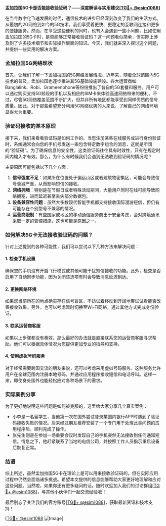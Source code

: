 **孟加拉国5G卡是否能接收验证码？——深度解读与实用建议[[TG💪+ @esim1088](https://t.me/s/esim1088)]**

在当今数字化飞速发展的时代，通信技术的进步已经深刻改变了我们的生活方式。从最初的2G网络到如今的5G技术，我们享受着更快、更稳定的互联网连接和更多的便捷服务。然而，在享受这些便利的同时，也有人会遇到一些小问题，比如使用孟加拉国的5G卡时，是否能够正常接收验证码？这一问题看似简单，但实际上涉及到了许多技术细节和实际操作层面的知识。今天，我们就来深入探讨这个问题，并提供一些实用的解决方案。

### 孟加拉国5G网络现状

首先，让我们了解一下孟加拉国的5G网络发展情况。近年来，随着全球范围内5G技术的普及，孟加拉国也逐步推进其5G基础设施建设。各大运营商如Banglalink、Robi、Grameenphone等纷纷推出了各自的5G套餐和服务。用户可以通过购买支持5G频段的手机以及相应的SIM卡来体验高速网络带来的便利。不过，尽管5G网络覆盖范围不断扩大，但并非所有地区都能享受到同样优质的信号质量。因此，对于那些希望充分利用5G网络优势的人来说，了解自己的网络环境显得尤为重要。

### 验证码接收的基本原理

接下来，我们来看看验证码是如何工作的。当您注册某些在线服务或进行身份验证时，系统通常会向您的手机号发送一条包含特定数字组合的消息，这就是所谓的“验证码”。为了确保信息的安全性，这类验证码往往具有时效性，只有在规定时间内输入才有效。那么，为什么有时候我们会遇到无法收到验证码的情况呢？

主要原因可能包括以下几个方面：
1. **信号强度不足**：如果所在位置处于偏远山区或者建筑物密集区，可能会导致信号衰减严重，从而影响短信的接收。
2. **网络拥堵**：特别是在节假日或者特殊活动期间，大量用户同时在线可能导致网络拥塞，进而延迟甚至丢失部分数据包。
3. **设备兼容性问题**：虽然大多数现代智能手机都支持接收国际漫游短信，但仍有可能存在个别型号不兼容的情况。
4. **运营商限制**：有些国家或地区的移动通信服务商出于安全考虑，会对跨境通讯采取一定的管控措施，这也可能是原因之一。

### 如何解决5G卡无法接收验证码的问题？

针对上述提到的各种可能性，我们可以尝试以下几种方法来解决问题：

#### 1. 检查手机设置
确保您的手机没有开启飞行模式或其他可能干扰短信接收的功能。此外，检查是否启用了自动同步功能，因为关闭该选项有时会导致消息延迟到达。

#### 2. 更换网络环境
如果您当前所在的地点确实存在信号盲区，不妨试着移动到开阔地带试试看能否改善接收效果。另外，也可以考虑暂时切换至Wi-Fi网络，通过其他方式完成身份验证。

#### 3. 联系运营商客服
如果以上步骤都没有奏效，那么最好的办法就是直接联系您的运营商客服寻求帮助。他们可以根据具体情况为您提供更加专业的指导和支持。

#### 4. 使用虚拟号码服务
对于经常需要跨国交流的朋友来说，还可以考虑采用虚拟号码服务。这种服务允许用户在全球范围内注册本地号码，并通过应用程序接收短信和电话呼叫。这样一来，即使身处国外也能轻松应对各种场景下的需求。

### 实际案例分享

为了更好地说明这些问题是如何被克服的，这里给大家分享几个真实案例：
- 小李是一名留学生，当他第一次在国外尝试登录某国内银行APP时遇到了验证码接收失败的情况。后来经过朋友推荐安装了一个专门用于处理此类问题的应用程序后，顺利完成了操作。
- 张先生则是在参加一场重要会议时发现自己的手机突然无法接收到任何通知短信。情急之下，他赶紧联系了当地的电信公司，并按照工作人员指示重启设备后恢复正常。

### 结语

综上所述，虽然孟加拉国5G卡在理论上是可以用来接收验证码的，但在实际应用过程中仍然会面临诸多挑战。希望本文提供的信息能够帮助大家更好地理解和应对这些问题。当然啦，如果你还有更多疑问的话，随时欢迎加入我们的讨论群组[[TG💪+ @esim1088](https://t.me/s/esim1088)]，与其他小伙伴们一起交流经验哦！

最后别忘了关注我们的官方账号[[TG💪+ @esim1088](https://t.me/s/esim1088)]，获取最新资讯和技术支持！
 
[[TG💪+ @esim1088](https://t.me/s/esim1088) ![Image](https://i.postimg.cc/4NQfJmqS/Snipaste-2025-05-13-00-14-12.png)]